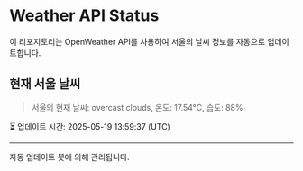 
# Weather API Status

이 리포지토리는 OpenWeather API를 사용하여 서울의 날씨 정보를 자동으로 업데이트합니다.

## 현재 서울 날씨
> 서울의 현재 날씨: overcast clouds, 온도: 17.54°C, 습도: 88%

⏳ 업데이트 시간: 2025-05-19 13:59:37 (UTC)

---
자동 업데이트 봇에 의해 관리됩니다.
